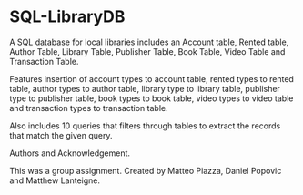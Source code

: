 # SQL-LibraryDB

A SQL database for local libraries includes an Account table, Rented table, Author Table, Library Table, Publisher Table, Book Table, Video Table and Transaction Table.

Features insertion of account types to account table, rented types to rented table, author types to author table, library type to library table, publisher type to publisher table, book types to book table, video types to video table and transaction types to transaction table.

Also includes 10 queries that filters through tables to extract the records that match the given query.

Authors and Acknowledgement.

This was a group assignment. Created by Matteo Piazza, Daniel Popovic and Matthew Lanteigne. 
